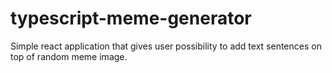 # typescript-meme-generator
Simple react application that gives user possibility to add text sentences on top of random meme image.
